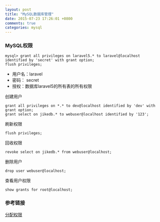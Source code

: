 ```yaml
---
layout: post
title: "MySQL数据库管理"
date: 2015-07-23 17:26:01 +0800
comments: true
categories: mysql
---
```


### MySQL权限

	mysql> grant all privileges on laravel5.* to laravel@localhost identified by 'secret' with grant option;
	flush privileges;

- 用户名：laravel
- 密码： secret
- 授权：数据库laravel5的所有表的所有权限

创建用户

	grant all privileges on *.* to dev@localhost identified by 'dev' with grant option;
	grant select on jikedb.* to webuser@localhost identified by '123';

刷新权限

	flush privileges;

回收权限

	revoke select on jikedb.* from webuser@localhost;
删除用户

	drop user webuser@localhost;
查看用户权限

	show grants for root@localhost;


### 参考链接
[分配权限](http://blog.csdn.net/wengyupeng/article/details/3290415)



